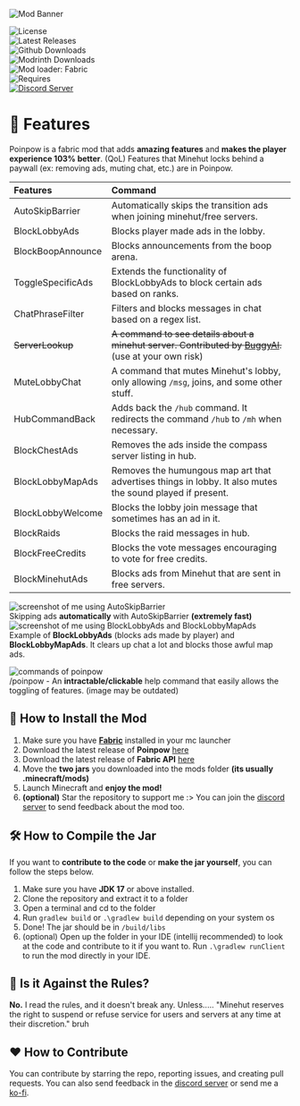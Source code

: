
![Mod Banner](https://github.com/udu3324/Poinpow/blob/master/src/main/resources/assets/poinpow/banner.png?raw=true)

![License](https://img.shields.io/github/license/udu3324/poinpow)    
![Latest Releases](https://img.shields.io/github/v/release/udu3324/Poinpow)    
![Github Downloads](https://img.shields.io/github/downloads/udu3324/poinpow/total)    
![Modrinth Downloads](https://img.shields.io/badge/dynamic/json?color=1bd96a&label=modrinth&query=downloads&suffix=%20downloads&url=https%3A%2F%2Fapi.modrinth.com%2Fv2%2Fproject%2Fpoinpow)    
![Mod loader: Fabric](https://img.shields.io/badge/modloader-Fabric-decea6?style=round)    
![Requires](https://img.shields.io/badge/requires-Fabric%20API-dece5a?style=round)    
[![Discord Server](https://img.shields.io/badge/Official%20Discord%20Server-7289DA?style=round&logo=discord&logoColor=white)](https://discord.gg/NXm9tJvyBT)

# 📘 Features
Poinpow is a fabric mod that adds **amazing features** and **makes the player experience 103% better**. (QoL) Features that Minehut locks behind a paywall (ex: removing ads, muting chat, etc.) are in Poinpow.

| Features            | Command                                                                                                                           |
|:--------------------|:----------------------------------------------------------------------------------------------------------------------------------|
| AutoSkipBarrier     | Automatically skips the transition ads when joining minehut/free servers.                                                         |
| BlockLobbyAds       | Blocks player made ads in the lobby.                                                                                              |
| BlockBoopAnnounce   | Blocks announcements from the boop arena.                                                                                         |****
| ToggleSpecificAds   | Extends the functionality of BlockLobbyAds to block certain ads based on ranks.                                                   |
| ChatPhraseFilter    | Filters and blocks messages in chat based on a regex list.                                                                        |
| ~~ServerLookup~~    | ~~A command to see details about a minehut server. Contributed by [BuggyAl](https://github.com/BuggyAl).~~ (use at your own risk) |
| MuteLobbyChat       | A command that mutes Minehut's lobby, only allowing `/msg`, joins, and some other stuff.                                          |
| HubCommandBack      | Adds back the `/hub` command. It redirects the command `/hub` to `/mh` when necessary.                                            |
| BlockChestAds       | Removes the ads inside the compass server listing in hub.                                                                         |
| BlockLobbyMapAds    | Removes the humungous map art that advertises things in lobby. It also mutes the sound played if present.                         |
| BlockLobbyWelcome   | Blocks the lobby join message that sometimes has an ad in it.                                                                     |
| BlockRaids          | Blocks the raid messages in hub.                                                                                                  |
| BlockFreeCredits    | Blocks the vote messages encouraging to vote for free credits.                                                                    |
| BlockMinehutAds     | Blocks ads from Minehut that are sent in free servers.                                                                            |


![screenshot of me using AutoSkipBarrier](https://cdn.modrinth.com/data/zmUzIoT1/images/aaa8cda2723de8979014cde22db46d34c8160553.png)       
Skipping ads **automatically** with AutoSkipBarrier **(extremely fast)**  
![screenshot of me using BlockLobbyAds and BlockLobbyMapAds](https://cdn.modrinth.com/data/zmUzIoT1/images/c49843c5f4e7412df0c53670e94f3434eb4c4238.png)      
Example of **BlockLobbyAds** (blocks ads made by player) and **BlockLobbyMapAds**. It clears up chat a lot and blocks those awful map ads.


![commands of poinpow](https://cdn.modrinth.com/data/zmUzIoT1/images/75745e7d81968d0ad369493ab3174f0d2a605517.png)      
/poinpow - An **intractable/clickable** help command that easily allows the toggling of features. (image may be outdated)

## 💾 How to Install  the Mod
1. Make sure you have **[Fabric](https://fabricmc.net/use/installer/)** installed in your mc launcher
2. Download the latest release of **Poinpow** [here](https://github.com/udu3324/poinpow/releases)
3. Download the latest release of **Fabric API** [here](https://modrinth.com/mod/fabric-api/versions)
4. Move the **two jars** you downloaded into the mods folder **(its usually .minecraft/mods)**
5. Launch Minecraft and **enjoy the mod!**
6. **(optional)** Star the repository to support me :> You can join the [discord server](https://discord.gg/NXm9tJvyBT) to send feedback about the mod too.

## 🛠️ How to Compile the Jar
If you want to **contribute to the code** or **make the jar yourself**, you can follow the steps below.

1. Make sure you have **JDK 17** or above installed.
2. Clone the repository and extract it to a folder
3. Open a terminal and cd to the folder
4. Run `gradlew build` or `.\gradlew build` depending on your system os
5. Done! The jar should be in `/build/libs`
6. (optional) Open up the folder in your IDE (intellij recommended) to look at the code and contribute to it if you want to.  Run `.\gradlew runClient` to run the mod directly in your IDE.

## 🧾 Is it Against the Rules?
**No.** I read the rules, and it doesn't break any. Unless..... "Minehut reserves the right to suspend or refuse service for users and servers at any time at their discretion." bruh

## ❤️ How to Contribute
You can contribute by starring the repo, reporting issues, and creating pull requests. You can also send feedback in the [discord server](https://discord.gg/NXm9tJvyBT) or send me a [ko-fi](https://ko-fi.com/udu3324).
